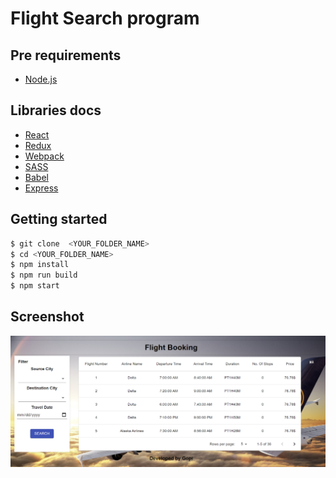 # Flight Search program

## Pre requirements
* [Node.js](https://nodejs.org/)

## Libraries docs
* [React](https://reactjs.org/)
* [Redux](https://redux.js.org/introduction)
* [Webpack](https://webpack.js.org/)
* [SASS](https://sass-lang.com/guide)
* [Babel](https://babeljs.io)
* [Express](http://expressjs.com/)

## Getting started
```bash
$ git clone  <YOUR_FOLDER_NAME>
$ cd <YOUR_FOLDER_NAME>
$ npm install 
$ npm run build
$ npm start
```

## Screenshot 

![alt desktop](https://github.com/Gopigovind/Flight-Booking/blob/main/img/desktop.png)